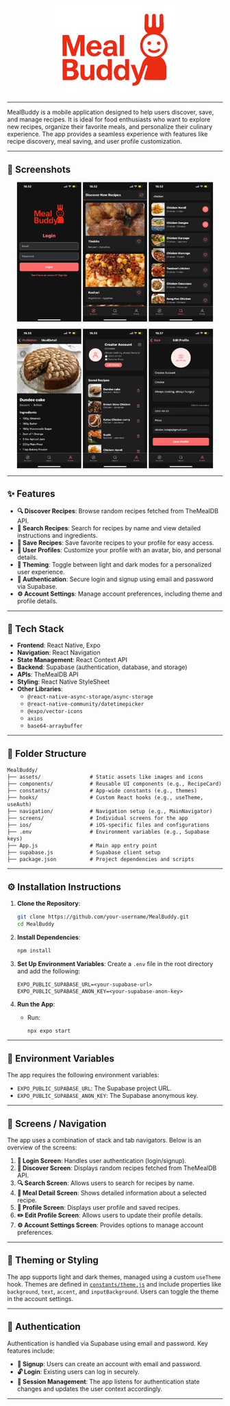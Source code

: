 <p align="center">
  <img src="https://raw.githubusercontent.com/bhi049/MealBuddy/master/assets/MealBuddy-logo%202.png"     alt="MealBuddy Logo" width="300"/>
</p>

---

MealBuddy is a mobile application designed to help users discover, save, and manage recipes. It is ideal for food enthusiasts who want to explore new recipes, organize their favorite meals, and personalize their culinary experience. The app provides a seamless experience with features like recipe discovery, meal saving, and user profile customization.

---

## 📸 Screenshots

<p align="center"> <img src="https://raw.githubusercontent.com/bhi049/MealBuddy/master/assets/loginpage.png" alt="Login Page" width="150"/> <img src="https://raw.githubusercontent.com/bhi049/MealBuddy/master/assets/discoverpage.png" alt="Discover Page" width="150"/> <img src="https://raw.githubusercontent.com/bhi049/MealBuddy/master/assets/searchpage.png" alt="Search Page" width="150"/> </p> <p align="center"> <img src="https://raw.githubusercontent.com/bhi049/MealBuddy/master/assets/mealdetailpage.png" alt="Meal Detail Page" width="150"/> <img src="https://raw.githubusercontent.com/bhi049/MealBuddy/master/assets/profilepage.png" alt="Profile Page" width="150"/> <img src="https://raw.githubusercontent.com/bhi049/MealBuddy/master/assets/editprofilepage.png" alt="Edit Profile Page" width="150"/> </p>

---

## ✨ Features

- **🔍 Discover Recipes**: Browse random recipes fetched from TheMealDB API.
- **🔎 Search Recipes**: Search for recipes by name and view detailed instructions and ingredients.
- **💾 Save Recipes**: Save favorite recipes to your profile for easy access.
- **👤 User Profiles**: Customize your profile with an avatar, bio, and personal details.
- **🎨 Theming**: Toggle between light and dark modes for a personalized user experience.
- **🔐 Authentication**: Secure login and signup using email and password via Supabase.
- **⚙️ Account Settings**: Manage account preferences, including theme and profile details.

---

## 🧰 Tech Stack

- **Frontend**: React Native, Expo
- **Navigation**: React Navigation
- **State Management**: React Context API
- **Backend**: Supabase (authentication, database, and storage)
- **APIs**: TheMealDB API
- **Styling**: React Native StyleSheet
- **Other Libraries**:
  - `@react-native-async-storage/async-storage`
  - `@react-native-community/datetimepicker`
  - `@expo/vector-icons`
  - `axios`
  - `base64-arraybuffer`

---

## 📁 Folder Structure

```
MealBuddy/
├── assets/                # Static assets like images and icons
├── components/            # Reusable UI components (e.g., RecipeCard)
├── constants/             # App-wide constants (e.g., themes)
├── hooks/                 # Custom React hooks (e.g., useTheme, useAuth)
├── navigation/            # Navigation setup (e.g., MainNavigator)
├── screens/               # Individual screens for the app
├── ios/                   # iOS-specific files and configurations
├── .env                   # Environment variables (e.g., Supabase keys)
├── App.js                 # Main app entry point
├── supabase.js            # Supabase client setup
├── package.json           # Project dependencies and scripts
```

---

## ⚙️ Installation Instructions

1. **Clone the Repository**:
   ```bash
   git clone https://github.com/your-username/MealBuddy.git
   cd MealBuddy
   ```

2. **Install Dependencies**:
   ```bash
   npm install
   ```

3. **Set Up Environment Variables**:
   Create a `.env` file in the root directory and add the following:
   ```env
   EXPO_PUBLIC_SUPABASE_URL=<your-supabase-url>
   EXPO_PUBLIC_SUPABASE_ANON_KEY=<your-supabase-anon-key>
   ```

4. **Run the App**:
   - Run:
     ```bash
     npx expo start
     ```
---

## 🔐 Environment Variables

The app requires the following environment variables:

- `EXPO_PUBLIC_SUPABASE_URL`: The Supabase project URL.
- `EXPO_PUBLIC_SUPABASE_ANON_KEY`: The Supabase anonymous key.

---

## 📱 Screens / Navigation

The app uses a combination of stack and tab navigators. Below is an overview of the screens:

1. **🔑 Login Screen**: Handles user authentication (login/signup).
2. **🧭 Discover Screen**: Displays random recipes fetched from TheMealDB API.
3. **🔍 Search Screen**: Allows users to search for recipes by name.
4. **📄 Meal Detail Screen**: Shows detailed information about a selected recipe.
5. **👤 Profile Screen**: Displays user profile and saved recipes.
6. **✏️ Edit Profile Screen**: Allows users to update their profile details.
7. **⚙️ Account Settings Screen**: Provides options to manage account preferences.

---

## 🎨 Theming or Styling

The app supports light and dark themes, managed using a custom `useTheme` hook. Themes are defined in [`constants/theme.js`](constants/theme.js) and include properties like `background`, `text`, `accent`, and `inputBackground`. Users can toggle the theme in the account settings.

---

## 🔐 Authentication

Authentication is handled via Supabase using email and password. Key features include:

- **📝 Signup**: Users can create an account with email and password.
- **🔓 Login**: Existing users can log in securely.
- **🔄 Session Management**: The app listens for authentication state changes and updates the user context accordingly.

---
